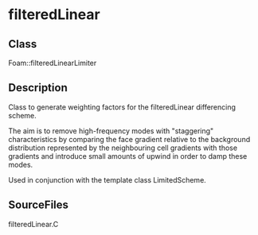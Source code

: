 # filteredLinear 
## Class
Foam::filteredLinearLimiter

## Description
Class to generate weighting factors for the filteredLinear
differencing scheme.

The aim is to remove high-frequency modes with "staggering"
characteristics by comparing the face gradient relative to the
background distribution represented by the neighbouring cell gradients
with those gradients and introduce small amounts of upwind in order to
damp these modes.

Used in conjunction with the template class LimitedScheme.

## SourceFiles
filteredLinear.C

